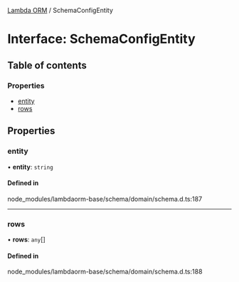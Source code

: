 [Lambda ORM](../README.md) / SchemaConfigEntity

# Interface: SchemaConfigEntity

## Table of contents

### Properties

- [entity](SchemaConfigEntity.md#entity)
- [rows](SchemaConfigEntity.md#rows)

## Properties

### entity

• **entity**: `string`

#### Defined in

node_modules/lambdaorm-base/schema/domain/schema.d.ts:187

___

### rows

• **rows**: `any`[]

#### Defined in

node_modules/lambdaorm-base/schema/domain/schema.d.ts:188

